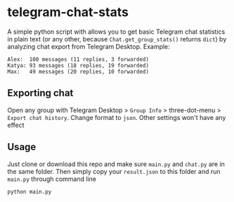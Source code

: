 # telegram-chat-stats

A simple python script with allows you to get basic Telegram chat statistics in plain text (or any other, because ```Chat.get_group_stats()``` returns ```dict```) by analyzing chat export from Telegram Desktop.
Example:

```
Alex:  100 messages (11 replies, 3 forwarded)
Katya: 93 messages (18 replies, 19 forwarded)
Max:   49 messages (20 replies, 10 forwarded)
```

## Exporting chat

Open any group with Telegram Desktop > ```Group Info``` > three-dot-menu > ```Export chat history```.
Change format to ```json```. Other settings won't have any effect

## Usage

Just clone or download this repo and make sure ```main.py``` and ```chat.py``` are in the same folder.
Then simply copy your ```result.json``` to this folder and run ```main.py``` through command line

```python main.py```
